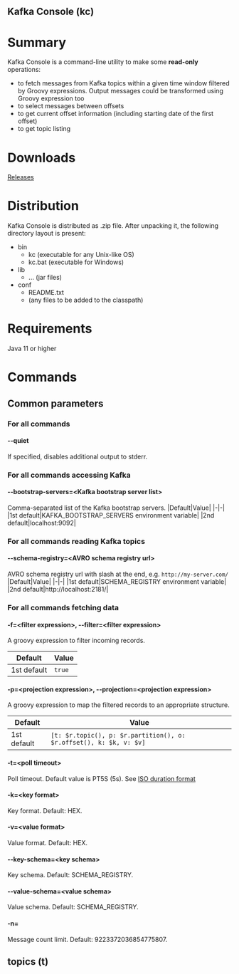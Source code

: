 Kafka Console (kc)
------------------
# Summary

Kafka Console is a command-line utility to make some **read-only** operations:
* to fetch messages from Kafka topics within a given time window filtered by Groovy expressions. Output messages could be transformed using Groovy expression too
* to select messages between offsets
* to get current offset information (including starting date of the first offset)
* to get topic listing

# Downloads
[Releases](https://github.com/dzmauchy/kc/releases)

# Distribution

Kafka Console is distributed as .zip file. After unpacking it, the following directory layout is present:
* bin
  * kc (executable for any Unix-like OS)
  * kc.bat (executable for Windows)
* lib
  * ... (jar files)
* conf
  * README.txt
  * (any files to be added to the classpath)

# Requirements

Java 11 or higher

# Commands

## Common parameters

### For all commands

#### --quiet

If specified, disables additional output to stderr.

### For all commands accessing Kafka

#### --bootstrap-servers=\<Kafka bootstrap server list>
Comma-separated list of the Kafka bootstrap servers.
|Default|Value|
|-|-|
|1st default|KAFKA_BOOTSTRAP_SERVERS environment variable|
|2nd default|localhost:9092|

### For all commands reading Kafka topics

#### --schema-registry=\<AVRO schema registry url>
AVRO schema registry url with slash at the end, e.g. ```http://my-server.com/```
|Default|Value|
|-|-|
|1st default|SCHEMA_REGISTRY environment variable|
|2nd default|http://localhost:2181/|

### For all commands fetching data

#### -f=\<filter expression>, --filter=\<filter expression>

A groovy expression to filter incoming records.

|Default|Value|
|-|-|
|1st default|```true```|

#### -p=\<projection expression>, --projection=\<projection expression>

A groovy expression to map the filtered records to an appropriate structure.

|Default|Value|
|-|-|
|1st default|```[t: $r.topic(), p: $r.partition(), o: $r.offset(), k: $k, v: $v]```|

#### -t=\<poll timeout>

Poll timeout.
Default value is PT5S (5s).
See [ISO duration format](https://www.digi.com/resources/documentation/digidocs/90001437-13/reference/r_iso_8601_duration_format.htm)

#### -k=\<key format>

Key format. Default: HEX.

#### -v=\<value format>

Value format. Default: HEX.

#### --key-schema=\<key schema>

Key schema. Default: SCHEMA_REGISTRY.

#### --value-schema=\<value schema>

Value schema. Default: SCHEMA_REGISTRY.

#### -n=<message count>

Message count limit. Default: 9223372036854775807.

## topics (t)